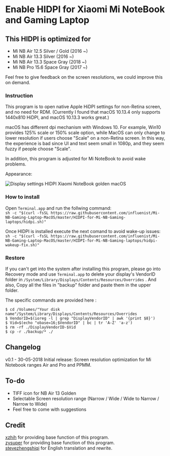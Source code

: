 # Enable HIDPI for Xiaomi Mi NoteBook and Gaming Laptop

## This HIDPI is optimized for
- Mi NB Air 12.5 Silver / Gold (2016 ~)
- Mi NB Air 13.3 Silver (2016 ~)
- Mi NB Air 13.3 Space Gray (2018 ~)
- Mi NB Pro 15.6 Space Gray (2017 ~)

Feel free to give feedback on the screen resolutions, we could improve this on demand.

### Instruction

This program is to open native Apple HiDPI settings for non-Retina screen, and no need for RDM. (Currently I found that macOS 10.13.4 only supports 1440x810 HiDPI, and macOS 10.13.3 works great.)

macOS has different dpi mechanism with Windows 10. For example, Win10 provides 125% scale or 150% scale option, while MacOS can only change to lower resolution if users choose "Scale" on a non-Retina screen. In this way, the experience is bad since UI and text seem small in 1080p, and they seem fuzzy if people choose "Scale".

In addition, this program is adjusted for Mi NoteBook to avoid wake problems.

Appearance:

![Display settings HIDPI Xiaomi NoteBook golden macOS](https://github.com/influenist/Mi-NB-Gaming-Laptop-MacOS/raw/master/HIDPI-for-Mi-NB-Gaming-laptops/hidpi-settings-screen.png)

### How to install

Open `Terminal.app` and run the follwing command:<br>
`sh -c "$(curl -fsSL https://raw.githubusercontent.com/influenist/Mi-NB-Gaming-Laptop-MacOS/master/HIDPI-for-Mi-NB-Gaming-laptops/hidpi.sh)"`

Once HIDPI is installed execute the next comand to avoid wake-up issues:<br>
`sh -c "$(curl -fsSL https://raw.githubusercontent.com/influenist/Mi-NB-Gaming-Laptop-MacOS/master/HIDPI-for-Mi-NB-Gaming-laptops/hidpi-wakeup-fix.sh)"`

### Restore

If you can't get into the system after installing this program, please go into Recovery mode and use `Terminal.app` to delete your display's VendorID folder in  `/System/Library/Displays/Contents/Resources/Overrides` . And also, Copy all the files in "backup" folder and paste them in the upper folder.

The specific commands are provided here :
```
$ cd /Volumes/"Your disk name"/System/Library/Displays/Contents/Resources/Overrides
$ VendorID=$(ioreg -l | grep "DisplayVendorID" | awk '{print $8}')
$ Vid=$(echo "obase=16;$VendorID" | bc | tr 'A-Z' 'a-z')
$ rm -rf ./DisplayVendorID-$Vid
$ cp -r ./backup/* ./
```
## Changelog

v0.1 - 30-05-2018
Initial release: Screen resolution optimization for Mi Notebook ranges Air and Pro and PPMM. 

## To-do

- TIFF icon for NB Air 13 Golden
- Selectable Screen resolution range (Narrow / Wide / Wide to Narrow / Narrow to Wide) 
- Feel free to come with suggestions

## Credit
[xzhih](https://github.com/xzhih) for providing base function of this program.<br>
[zysuper](https://github.com/zysuper) for providing base function of this program.<br>
[stevezhengshiqi](https://github.com/stevezhengshiqi) for English translation and rewrite.
